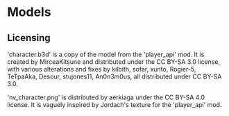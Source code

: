 # Models
## Licensing
'character.b3d' is a copy of the model from the 'player_api' mod. It is created
by MirceaKitsune and distributed under the CC BY-SA 3.0 license, with various
alterations and fixes by kilbith, sofar, xunto, Rogier-5, TeTpaAka, Desour,
stujones11, An0n3m0us, all distributed under CC BY-SA 3.0.

'nv_character.png' is distributed by aerkiaga under the CC BY-SA 4.0 license. It
is vaguely inspired by Jordach's texture for the 'player_api' mod.
